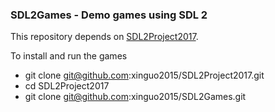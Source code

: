 ### SDL2Games - Demo games using SDL 2

This repository depends on [SDL2Project2017](https://github.com/xinguo2015/SDL2Project2017). 

To install and run the games
- git clone git@github.com:xinguo2015/SDL2Project2017.git
- cd SDL2Project2017
- git clone git@github.com:xinguo2015/SDL2Games.git

